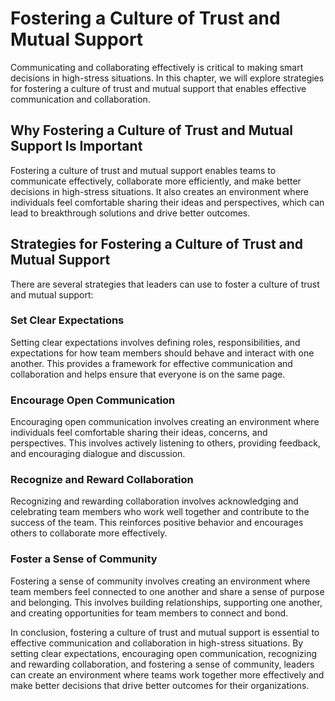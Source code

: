 Fostering a Culture of Trust and Mutual Support
=====================================================================================================================

Communicating and collaborating effectively is critical to making smart decisions in high-stress situations. In this chapter, we will explore strategies for fostering a culture of trust and mutual support that enables effective communication and collaboration.

Why Fostering a Culture of Trust and Mutual Support Is Important
----------------------------------------------------------------

Fostering a culture of trust and mutual support enables teams to communicate effectively, collaborate more efficiently, and make better decisions in high-stress situations. It also creates an environment where individuals feel comfortable sharing their ideas and perspectives, which can lead to breakthrough solutions and drive better outcomes.

Strategies for Fostering a Culture of Trust and Mutual Support
--------------------------------------------------------------

There are several strategies that leaders can use to foster a culture of trust and mutual support:

### Set Clear Expectations

Setting clear expectations involves defining roles, responsibilities, and expectations for how team members should behave and interact with one another. This provides a framework for effective communication and collaboration and helps ensure that everyone is on the same page.

### Encourage Open Communication

Encouraging open communication involves creating an environment where individuals feel comfortable sharing their ideas, concerns, and perspectives. This involves actively listening to others, providing feedback, and encouraging dialogue and discussion.

### Recognize and Reward Collaboration

Recognizing and rewarding collaboration involves acknowledging and celebrating team members who work well together and contribute to the success of the team. This reinforces positive behavior and encourages others to collaborate more effectively.

### Foster a Sense of Community

Fostering a sense of community involves creating an environment where team members feel connected to one another and share a sense of purpose and belonging. This involves building relationships, supporting one another, and creating opportunities for team members to connect and bond.

In conclusion, fostering a culture of trust and mutual support is essential to effective communication and collaboration in high-stress situations. By setting clear expectations, encouraging open communication, recognizing and rewarding collaboration, and fostering a sense of community, leaders can create an environment where teams work together more effectively and make better decisions that drive better outcomes for their organizations.
